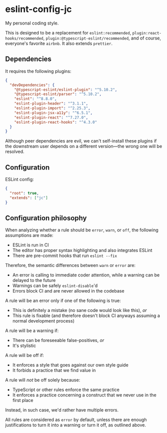 # eslint-config-jc

My personal coding style.

This is designed to be a replacement for `eslint:recommended`, `plugin:react-hooks/recommended`, `plugin:@typescript-eslint/recommended`, and of course, everyone's favorite `airbnb`. It also extends `prettier`.

## Dependencies

It requires the following plugins:

```json
{
  "devDependencies": {
    "@typescript-eslint/eslint-plugin": "^5.10.2",
    "@typescript-eslint/parser": "^5.10.2",
    "eslint": "^8.8.0",
    "eslint-plugin-header": "^3.1.1",
    "eslint-plugin-import": "^2.25.3",
    "eslint-plugin-jsx-a11y": "^6.5.1",
    "eslint-plugin-react": "^7.27.0",
    "eslint-plugin-react-hooks": "^4.3.0"
  }
}
```

Although peer dependencies are evil, we can't self-install these plugins if the downstream user depends on a different version—the wrong one will be resolved.

## Configuration

ESLint config:

```json
{
  "root": true,
  "extends": ["jc"]
}
```

## Configuration philosophy

When analyzing whether a rule should be `error`, `warn`, or `off`, the following assumptions are made:

- ESLint is run in CI
- The editor has proper syntax highlighting and also integrates ESLint
- There are pre-commit hooks that run `eslint --fix`

Therefore, the semantic differences between `warn` or `error` are:

- An error is calling to immediate coder attention, while a warning can be delayed to the future
- Warnings can be safely `eslint-disable`'d
- Errors block CI and are never allowed in the codebase

A rule will be an error only if one of the following is true:

- This is definitely a mistake (no sane code would look like this), _or_
- This rule is fixable (and therefore doesn't block CI anyways assuming a normal development process)

A rule will be a warning if:

- There can be foreseeable false-positives, _or_
- It's stylistic

A rule will be off if:

- It enforces a style that goes against our own style guide
- It forbids a practice that we find value in

A rule will _not_ be off solely because:

- TypeScript or other rules enforce the same practice
- It enforces a practice concerning a construct that we never use in the first place

Instead, in such case, we'd rather have multiple errors.

All rules are considered as `error` by default, unless there are enough justifications to turn it into a warning or turn it off, as outlined above.
